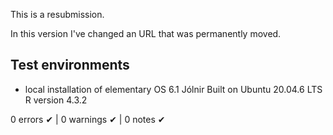 
This is a resubmission. 

In this version I've changed an URL that was permanently moved.

## Test environments

* local installation of elementary OS 6.1 Jólnir Built on Ubuntu 20.04.6 LTS R version 4.3.2


0 errors ✔ | 0 warnings ✔ | 0 notes ✔